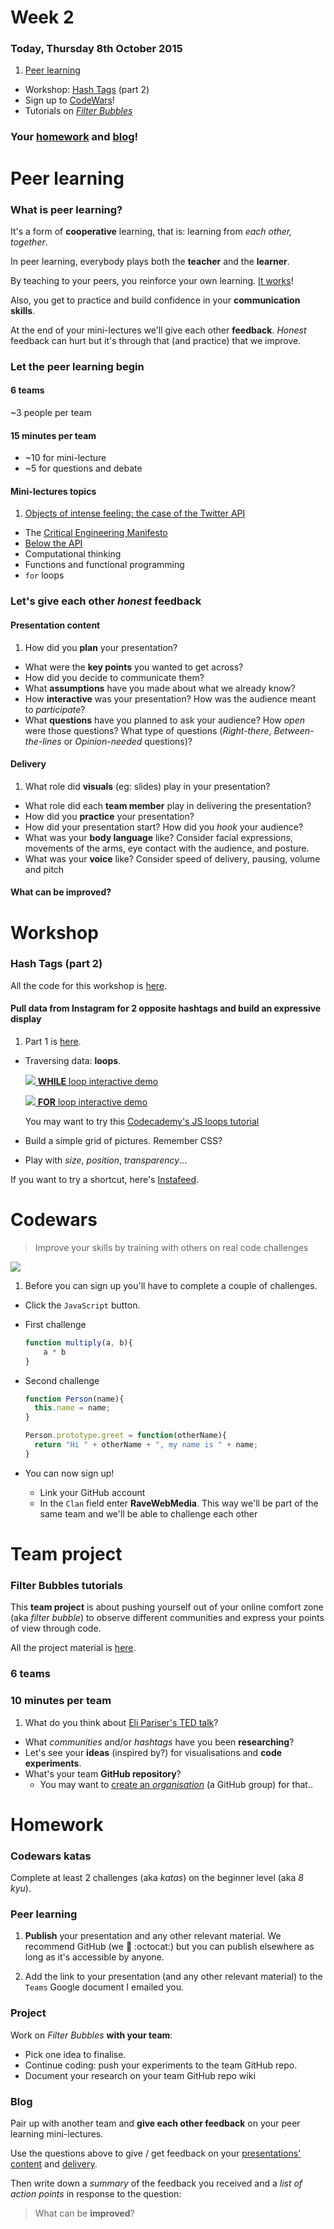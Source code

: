 # Week 2

### Today, Thursday 8th October 2015

1. [Peer learning](#peer-learning)
* Workshop: [Hash Tags](#workshop) (part 2)
* Sign up to [CodeWars](#codewars)!
* Tutorials on [*Filter Bubbles*](#team-project)
 
### Your [homework](#homework) and [blog](#blog)!


# Peer learning

### What is peer learning?

It's a form of **cooperative** learning, that is: learning from *each other, together*.

In peer learning, everybody plays both the **teacher** and the **learner**.

<!-- > Docendo discimus [By teaching, we learn] -->

<!-- teaching forces you to dig deep and truly learn -->

By teaching to your peers, you reinforce your own learning. [It works](http://visible-learning.org/hattie-ranking-influences-effect-sizes-learning-achievement/hattie-ranking-teaching-effects)!

Also, you get to practice and build confidence in your **communication skills**.

At the end of your mini-lectures we'll give each other **feedback**. *Honest* feedback can hurt but it's through that (and practice) that we improve.

<!--
**Intellectual scaffolding** should be provided by the teacher. Simply placing students in groups and telling them to *work together* is not going to automatically yield results. The teacher must consciously *orchestrate* the learning exercise and choose the *appropriate vehicle* for it. For instance:

* picking subjects for teams, raising questions/issues that prompt students towards more sophisticated levels of thinking
*  structuring the tasks that learners are going to perform, both independently and in class
* watching for and correcting mistakes 
* providing positive feedback and encouragement

**Affinity Groups**: groups of 4–5 students are each assigned particular tasks to work on outside of formal contact time. At the next formal meeting with the teacher, the sub-group, or a group representative, presents the sub-group’s findings to the whole tutorial group.

**Positive interdependence** emphasises the importance and uniqueness of each group member’s efforts while important cognitive activities and interpersonal dynamics are quietly at work. As students communicate with one another, they inevitably assume leadership roles, acquire conflict-managing skills, discuss and clarify concepts, and unravel the complexities of human relationships within a given context; this process enhances their learning outcomes.

Beware of *freeloaders*.
-->

### Let the peer learning begin

#### 6 teams

~3 people per team 

#### 15 minutes per team

* ~10 for mini-lecture 
* ~5 for questions and debate

#### Mini-lectures topics

1. [Objects of intense feeling: the case of the Twitter API](http://computationalculture.net/article/objects-of-intense-feeling-the-case-of-the-twitter-api)
* The [Critical Engineering Manifesto](http://criticalengineering.org/)
* [Below the API](http://www.forbes.com/sites/anthonykosner/2015/02/04/google-cabs-and-uber-bots-will-challenge-jobs-below-the-api/)
* Computational thinking
* Functions and functional programming
* `for` loops 

<!--
Your team **presentation** (bear in mind, *presentation* does not mean PowerPoint slides.. be creative) should be **~20 minutes** and you may include:

* Summary of main ideas
* Links, images or videos of projects / products / things referenced in your research
* Other relevant things you've read, heard or seen
* Examples and demonstrations
* Personal experiences

Each team should also prepare **1-2 questions for the class**. After your presentation, we will have a short group discussion around these questions.
-->

### Let's give each other *honest* **feedback**

#### Presentation **content**   
	
1. How did you **plan** your presentation?
* What were the **key points** you wanted to get across?
* How did you decide to communicate them?
* What **assumptions** have you made about what we already know?
* How **interactive** was your presentation? How was the audience meant to *participate*? 
* What **questions** have you planned to ask your audience? How *open* were those questions? What type of questions (*Right-there*, *Between-the-lines* or *Opinion-needed* questions)?
	
#### **Delivery**
	
1. What role did **visuals** (eg: slides) play in your presentation?
* What role did each **team member** play in delivering the presentation? 
* How did you **practice** your presentation?
* How did your presentation start? How did you *hook* your audience?
* What was your **body language** like? Consider facial expressions, movements of the arms, eye contact with the audience, and posture.
* What was your **voice** like? Consider speed of delivery, pausing, volume and pitch

<!--
* Did you keep within the time?   
-->
	
#### What can be **improved**?

<!--
* Where are you publishing your research and presentation?  
-->


# Workshop

### Hash Tags (part 2)

All the code for this workshop is [here](../../resources/instagram).

#### Pull data from Instagram for **2 opposite hashtags** and build an expressive display

1. Part 1 is [here](../01#workshop).
* Traversing data: **loops**. 
	
	[![](assets/while-loop.png) **WHILE** loop interactive demo](http://codepen.io/baddeo/full/NGjJjd/)
	
	[![](assets/for-loop.png) **FOR** loop interactive demo](http://codepen.io/baddeo/full/YyVdVN/)
	
	You may want to try this [Codecademy's JS loops tutorial](https://www.codecademy.com/courses/javascript-beginner-en-NhsaT/0/1)
	
* Build a simple grid of pictures. Remember CSS?
* Play with *size*, *position*, *transparency*...

If you want to try a shortcut, here's [Instafeed](http://instafeedjs.com/). 


# Codewars

> Improve your skills by training with others on real code challenges

<!--

http://thoughts.baddeo.com/codewars

It gamifies the experience of learning to code in a rather addictive way: 

* a playful environment when solving coding puzzles/challenges (it feels like a game, although it could do with a bit of sound says Aimee)
* get points and level up as you progress
* compare and discuss your solution with those of other members of the community: it’s fascinating to see how other people approach and solve the same challenge and an invaluable learning opportunity

-->

[![](assets/codewars.png)](http://www.codewars.com/r/DQC6uA)

1. Before you can sign up you'll have to complete a couple of challenges.
* Click the `JavaScript` button. 
* First challenge
	```js
	function multiply(a, b){
  		a * b
	}
	```
* Second challenge
	```js
	function Person(name){
	  this.name = name;
	}
	
	Person.prototype.greet = function(otherName){
	  return "Hi " + otherName + ", my name is " + name;
	}
	```
* You can now sign up!	

	* Link your GitHub account
	* In the `Clan` field enter **RaveWebMedia**. This way we'll be part of the same team and we'll be able to challenge each other


# Team project

### Filter Bubbles tutorials

This **team project** is about pushing yourself out of your online comfort zone (aka *filter bubble*) to observe different communities and express your points of view through code.

All the project material is [here](../../projects/filter-bubbles).

### 6 teams

### 10 minutes per team

1. What do you think about [Eli Pariser's TED talk](http://www.ted.com/talks/eli_pariser_beware_online_filter_bubbles?language=en#t-53082)?
* What *communities* and/or *hashtags* have you been **researching**?
* Let's see your **ideas** (inspired by?) for visualisations and **code experiments**. 
* What's your team **GitHub repository**? 
	* You may want to [create an *organisation*](https://github.com/organizations/new) (a GitHub group) for that.. 


# Homework

### Codewars katas

Complete at least 2 challenges (aka *katas*) on the beginner level (aka *8 kyu*).

### Peer learning

1. **Publish** your presentation and any other relevant material. We recommend GitHub (we :green_heart: :octocat:) but you can publish elsewhere as long as it's accessible by anyone.

2. Add the link to your presentation (and any other relevant material) to the `Teams` Google document I emailed you.

### Project 

Work on *Filter Bubbles* **with your team**:

* Pick one idea to finalise.
* Continue coding: push your experiments to the team GitHub repo.
* Document your research on your team GitHub repo wiki

### Blog 

Pair up with another team and **give each other feedback** on your peer learning mini-lectures. 

Use the questions above to give / get feedback on your [presentations' content](#presentation-content) and [delivery](#delivery).

Then write down a *summary* of the feedback you received and a *list of action points* in response to the question: 

> What can be **improved**?

<!--
**Individually**, write about *Filter Bubbles*. 

Reflect on how the idea is evolving and document **your** thought process. 

Also, write about your coding experiments.
-->